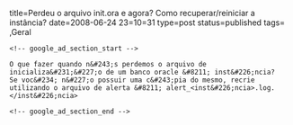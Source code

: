 title=Perdeu o arquivo init.ora e agora? Como recuperar/reiniciar a instância?
date=2008-06-24 23=10=31
type=post
status=published
tags=
,Geral
~~~~~~
<!-- google_ad_section_start -->

O que fazer quando n&#243;s perdemos o arquivo de inicializa&#231;&#227;o de um banco oracle &#8211; inst&#226;ncia?  
Se voc&#234; n&#227;o possuir uma c&#243;pia do mesmo, recrie utilizando o arquivo de alerta &#8211; alert_<inst&#226;ncia>.log.  
</inst&#226;ncia>

<!-- google_ad_section_end -->